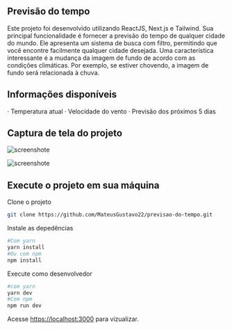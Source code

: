 ## Previsão do tempo
Este projeto foi desenvolvido utilizando ReactJS, Next.js e Tailwind. Sua principal funcionalidade é fornecer a previsão do tempo de qualquer cidade do mundo. Ele apresenta um sistema de busca com filtro, permitindo que você encontre facilmente qualquer cidade desejada. Uma característica interessante é a mudança da imagem de fundo de acordo com as condições climáticas. Por exemplo, se estiver chovendo, a imagem de fundo será relacionada à chuva.

## Informações disponíveis
· Temperatura atual
· Velocidade do vento
· Previsão dos próximos 5 dias

## Captura de tela do projeto
![screenshote]()

![screenshote]()

## Execute o projeto em sua máquina
Clone o projeto
```bash
git clone https://github.com/MateusGustavo22/previsao-do-tempo.git
```
Instale as depedências
```bash
#Com yarn
yarn install
#Ou com npm
npm install
```

Execute como desenvolvedor
```bash
#com yarn
yarn dev
#Com npm
npm run dev
```

Acesse [https://localhost:3000](https://localhost:3000) para vizualizar.
